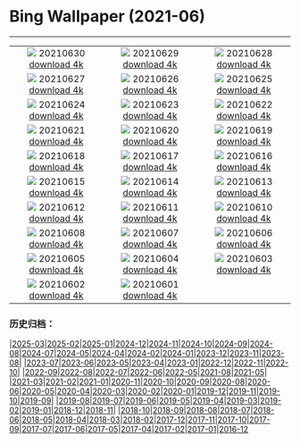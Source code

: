 # Bing Wallpaper (2021-06)
**************
| | | |
| :----: | :----: | :----: |
| ![](https://www.bing.com/th?id=OHR.Manicouagan_EN-US7701393606_1920x1080.jpg) 20210630 [download 4k](https://www.bing.com/th?id=OHR.Manicouagan_EN-US7701393606_UHD.jpg) | ![](https://www.bing.com/th?id=OHR.RocksSeychelles_EN-US7406548278_1920x1080.jpg) 20210629 [download 4k](https://www.bing.com/th?id=OHR.RocksSeychelles_EN-US7406548278_UHD.jpg) | ![](https://www.bing.com/th?id=OHR.Cittadella_EN-US6067516722_1920x1080.jpg) 20210628 [download 4k](https://www.bing.com/th?id=OHR.Cittadella_EN-US6067516722_UHD.jpg) |
| ![](https://www.bing.com/th?id=OHR.LCPAPride_EN-US5979726065_1920x1080.jpg) 20210627 [download 4k](https://www.bing.com/th?id=OHR.LCPAPride_EN-US5979726065_UHD.jpg) | ![](https://www.bing.com/th?id=OHR.Shilinxia_EN-US5445196689_1920x1080.jpg) 20210626 [download 4k](https://www.bing.com/th?id=OHR.Shilinxia_EN-US5445196689_UHD.jpg) | ![](https://www.bing.com/th?id=OHR.Heliodoxa_EN-US5338295561_1920x1080.jpg) 20210625 [download 4k](https://www.bing.com/th?id=OHR.Heliodoxa_EN-US5338295561_UHD.jpg) |
| ![](https://www.bing.com/th?id=OHR.DenaliCaribou_EN-US5229911845_1920x1080.jpg) 20210624 [download 4k](https://www.bing.com/th?id=OHR.DenaliCaribou_EN-US5229911845_UHD.jpg) | ![](https://www.bing.com/th?id=OHR.Nichinan_EN-US5055695100_1920x1080.jpg) 20210623 [download 4k](https://www.bing.com/th?id=OHR.Nichinan_EN-US5055695100_UHD.jpg) | ![](https://www.bing.com/th?id=OHR.SouthCoast_EN-US4824290612_1920x1080.jpg) 20210622 [download 4k](https://www.bing.com/th?id=OHR.SouthCoast_EN-US4824290612_UHD.jpg) |
| ![](https://www.bing.com/th?id=OHR.RothschildGiraffe_EN-US4621962761_1920x1080.jpg) 20210621 [download 4k](https://www.bing.com/th?id=OHR.RothschildGiraffe_EN-US4621962761_UHD.jpg) | ![](https://www.bing.com/th?id=OHR.FatherEagle_EN-US4516693152_1920x1080.jpg) 20210620 [download 4k](https://www.bing.com/th?id=OHR.FatherEagle_EN-US4516693152_UHD.jpg) | ![](https://www.bing.com/th?id=OHR.BurleighHeads_EN-US4425800469_1920x1080.jpg) 20210619 [download 4k](https://www.bing.com/th?id=OHR.BurleighHeads_EN-US4425800469_UHD.jpg) |
| ![](https://www.bing.com/th?id=OHR.ReussRiver_EN-US4195043036_1920x1080.jpg) 20210618 [download 4k](https://www.bing.com/th?id=OHR.ReussRiver_EN-US4195043036_UHD.jpg) | ![](https://www.bing.com/th?id=OHR.BrightEye_EN-US9581825024_1920x1080.jpg) 20210617 [download 4k](https://www.bing.com/th?id=OHR.BrightEye_EN-US9581825024_UHD.jpg) | ![](https://www.bing.com/th?id=OHR.GBRTurtle_EN-US9472992921_1920x1080.jpg) 20210616 [download 4k](https://www.bing.com/th?id=OHR.GBRTurtle_EN-US9472992921_UHD.jpg) |
| ![](https://www.bing.com/th?id=OHR.LakePinatubo_EN-US8170111215_1920x1080.jpg) 20210615 [download 4k](https://www.bing.com/th?id=OHR.LakePinatubo_EN-US8170111215_UHD.jpg) | ![](https://www.bing.com/th?id=OHR.LargestFlag_EN-US9248418324_1920x1080.jpg) 20210614 [download 4k](https://www.bing.com/th?id=OHR.LargestFlag_EN-US9248418324_UHD.jpg) | ![](https://www.bing.com/th?id=OHR.FinlandBrownBear_EN-US9193102113_1920x1080.jpg) 20210613 [download 4k](https://www.bing.com/th?id=OHR.FinlandBrownBear_EN-US9193102113_UHD.jpg) |
| ![](https://www.bing.com/th?id=OHR.BBNPGrande_EN-US9017603902_1920x1080.jpg) 20210612 [download 4k](https://www.bing.com/th?id=OHR.BBNPGrande_EN-US9017603902_UHD.jpg) | ![](https://www.bing.com/th?id=OHR.GlenEtive_EN-US8902001915_1920x1080.jpg) 20210611 [download 4k](https://www.bing.com/th?id=OHR.GlenEtive_EN-US8902001915_UHD.jpg) | ![](https://www.bing.com/th?id=OHR.ForteNossa_EN-US8946379841_1920x1080.jpg) 20210610 [download 4k](https://www.bing.com/th?id=OHR.ForteNossa_EN-US8946379841_UHD.jpg) |
| ![](https://www.bing.com/th?id=OHR.CortezJacks_EN-US4025428525_1920x1080.jpg) 20210608 [download 4k](https://www.bing.com/th?id=OHR.CortezJacks_EN-US4025428525_UHD.jpg) | ![](https://www.bing.com/th?id=OHR.BuntingBird_EN-US8373607335_1920x1080.jpg) 20210607 [download 4k](https://www.bing.com/th?id=OHR.BuntingBird_EN-US8373607335_UHD.jpg) | ![](https://www.bing.com/th?id=OHR.ArromanchesLesBains_EN-US8268306845_1920x1080.jpg) 20210606 [download 4k](https://www.bing.com/th?id=OHR.ArromanchesLesBains_EN-US8268306845_UHD.jpg) |
| ![](https://www.bing.com/th?id=OHR.ToucanRainforest_EN-US8174584515_1920x1080.jpg) 20210605 [download 4k](https://www.bing.com/th?id=OHR.ToucanRainforest_EN-US8174584515_UHD.jpg) | ![](https://www.bing.com/th?id=OHR.EasternIsland_EN-US7992088058_1920x1080.jpg) 20210604 [download 4k](https://www.bing.com/th?id=OHR.EasternIsland_EN-US7992088058_UHD.jpg) | ![](https://www.bing.com/th?id=OHR.SocaCycles_EN-US8987262585_1920x1080.jpg) 20210603 [download 4k](https://www.bing.com/th?id=OHR.SocaCycles_EN-US8987262585_UHD.jpg) |
| ![](https://www.bing.com/th?id=OHR.EstoshaSpringbok_EN-US8878416660_1920x1080.jpg) 20210602 [download 4k](https://www.bing.com/th?id=OHR.EstoshaSpringbok_EN-US8878416660_UHD.jpg) | ![](https://www.bing.com/th?id=OHR.PoetrysCave_EN-US8786875244_1920x1080.jpg) 20210601 [download 4k](https://www.bing.com/th?id=OHR.PoetrysCave_EN-US8786875244_UHD.jpg) |  |

### 历史归档：

|[2025-03](bing/2025-03/2025-03.md)|[2025-02](bing/2025-02/2025-02.md)|[2025-01](bing/2025-01/2025-01.md)|[2024-12](bing/2024-12/2024-12.md)|[2024-11](bing/2024-11/2024-11.md)|[2024-10](bing/2024-10/2024-10.md)|[2024-09](bing/2024-09/2024-09.md)|[2024-08](bing/2024-08/2024-08.md)|[2024-07](bing/2024-07/2024-07.md)|[2024-05](bing/2024-05/2024-05.md)|[2024-04](bing/2024-04/2024-04.md)|[2024-02](bing/2024-02/2024-02.md)|[2024-01](bing/2024-01/2024-01.md)|[2023-12](bing/2023-12/2023-12.md)|[2023-11](bing/2023-11/2023-11.md)|[2023-08](bing/2023-08/2023-08.md)|
|[2023-07](bing/2023-07/2023-07.md)|[2023-06](bing/2023-06/2023-06.md)|[2023-05](bing/2023-05/2023-05.md)|[2023-04](bing/2023-04/2023-04.md)|[2023-01](bing/2023-01/2023-01.md)|[2022-12](bing/2022-12/2022-12.md)|[2022-11](bing/2022-11/2022-11.md)|[2022-10](bing/2022-10/2022-10.md)|
|[2022-09](bing/2022-09/2022-09.md)|[2022-08](bing/2022-08/2022-08.md)|[2022-07](bing/2022-07/2022-07.md)|[2022-06](bing/2022-06/2022-06.md)|[2022-05](bing/2022-05/2022-05.md)|[2021-08](bing/2021-08/2021-08.md)|[2021-05](bing/2021-05/2021-05.md)|
|[2021-03](bing/2021-03/2021-03.md)|[2021-02](bing/2021-02/2021-02.md)|[2021-01](bing/2021-01/2021-01.md)|[2020-11](bing/2020-11/2020-11.md)|[2020-10](bing/2020-10/2020-10.md)|[2020-09](bing/2020-09/2020-09.md)|[2020-08](bing/2020-08/2020-08.md)|[2020-06](bing/2020-06/2020-06.md)|[2020-05](bing/2020-05/2020-05.md)|[2020-04](bing/2020-04/2020-04.md)|[2020-03](bing/2020-03/2020-03.md)|[2020-02](bing/2020-02/2020-02.md)|[2020-01](bing/2020-01/2020-01.md)|[2019-12](bing/2019-12/2019-12.md)|[2019-11](bing/2019-11/2019-11.md)|[2019-10](bing/2019-10/2019-10.md)|[2019-09](bing/2019-09/2019-09.md)|
|[2019-08](bing/2019-08/2019-08.md)|[2019-07](bing/2019-07/2019-07.md)|[2019-06](bing/2019-06/2019-06.md)|[2019-05](bing/2019-05/2019-05.md)|[2019-04](bing/2019-04/2019-04.md)|[2019-03](bing/2019-03/2019-03.md)|[2019-02](bing/2019-02/2019-02.md)|[2019-01](bing/2019-01/2019-01.md)|[2018-12](bing/2018-12/2018-12.md)|[2018-11](bing/2018-11/2018-11.md)|
|[2018-10](bing/2018-10/2018-10.md)|[2018-09](bing/2018-09/2018-09.md)|[2018-08](bing/2018-08/2018-08.md)|[2018-07](bing/2018-07/2018-07.md)|[2018-06](bing/2018-06/2018-06.md)|[2018-05](bing/2018-05/2018-05.md)|[2018-04](bing/2018-04/2018-04.md)|[2018-03](bing/2018-03/2018-03.md)|[2018-02](bing/2018-02/2018-02.md)|[2017-12](bing/2017-12/2017-12.md)|[2017-11](bing/2017-11/2017-11.md)|[2017-10](bing/2017-10/2017-10.md)|[2017-09](bing/2017-09/2017-09.md)|[2017-07](bing/2017-07/2017-07.md)|[2017-06](bing/2017-06/2017-06.md)|[2017-05](bing/2017-05/2017-05.md)|[2017-04](bing/2017-04/2017-04.md)|[2017-02](bing/2017-02/2017-02.md)|[2017-01](bing/2017-01/2017-01.md)|[2016-12](bing/2016-12/2016-12.md)